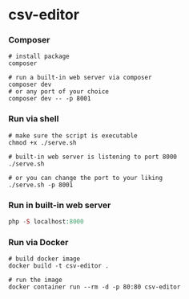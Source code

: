 # csv-editor
### Composer
```shell
# install package
composer

# run a built-in web server via composer
composer dev
# or any port of your choice
composer dev -- -p 8001

```

### Run via shell

```shell
# make sure the script is executable
chmod +x ./serve.sh

# built-in web server is listening to port 8000
./serve.sh

# or you can change the port to your liking
./serve.sh -p 8001
```

### Run in built-in web server

```php
php -S localhost:8000
```

### Run via Docker
```shell
# build docker image
docker build -t csv-editor .

# run the image
docker container run --rm -d -p 80:80 csv-editor

```

